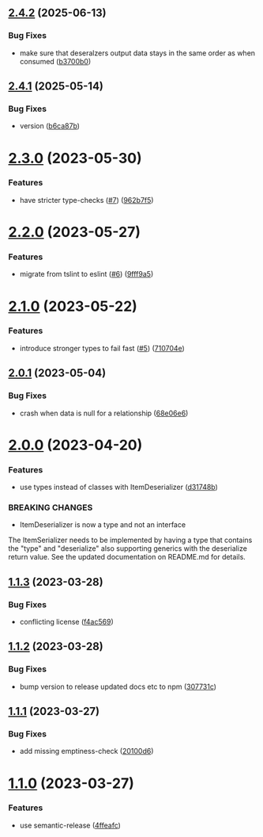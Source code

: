 ## [2.4.2](https://github.com/Strobotti/jsonapi-ts-deserializer/compare/v2.4.1...v2.4.2) (2025-06-13)


### Bug Fixes

* make sure that deseralzers output data stays in the same order as when consumed ([b3700b0](https://github.com/Strobotti/jsonapi-ts-deserializer/commit/b3700b0f7489f0d5a37b9f2966176930f9b06985))

## [2.4.1](https://github.com/Strobotti/jsonapi-ts-deserializer/compare/v2.4.0...v2.4.1) (2025-05-14)


### Bug Fixes

* version ([b6ca87b](https://github.com/Strobotti/jsonapi-ts-deserializer/commit/b6ca87b04856e8c51298441b46fa59ebf2ad6a9e))

# [2.3.0](https://github.com/Strobotti/jsonapi-ts-deserializer/compare/v2.2.0...v2.3.0) (2023-05-30)


### Features

* have stricter type-checks ([#7](https://github.com/Strobotti/jsonapi-ts-deserializer/issues/7)) ([962b7f5](https://github.com/Strobotti/jsonapi-ts-deserializer/commit/962b7f54c3deec574ef58658a1412c6f0d86b6c2))

# [2.2.0](https://github.com/Strobotti/jsonapi-ts-deserializer/compare/v2.1.0...v2.2.0) (2023-05-27)


### Features

* migrate from tslint to eslint ([#6](https://github.com/Strobotti/jsonapi-ts-deserializer/issues/6)) ([9fff9a5](https://github.com/Strobotti/jsonapi-ts-deserializer/commit/9fff9a545f2b6c5702303ca687ef84438754db91))

# [2.1.0](https://github.com/Strobotti/jsonapi-ts-deserializer/compare/v2.0.1...v2.1.0) (2023-05-22)


### Features

* introduce stronger types to fail fast ([#5](https://github.com/Strobotti/jsonapi-ts-deserializer/issues/5)) ([710704e](https://github.com/Strobotti/jsonapi-ts-deserializer/commit/710704e30378ac84eef8da5db6d707d4f6aef68c))

## [2.0.1](https://github.com/Strobotti/jsonapi-ts-deserializer/compare/v2.0.0...v2.0.1) (2023-05-04)


### Bug Fixes

* crash when data is null for a relationship ([68e06e6](https://github.com/Strobotti/jsonapi-ts-deserializer/commit/68e06e636d6a63c1c40fa8b075cd2e4525005848))

# [2.0.0](https://github.com/Strobotti/jsonapi-ts-deserializer/compare/v1.1.3...v2.0.0) (2023-04-20)


### Features

* use types instead of classes with ItemDeserializer ([d31748b](https://github.com/Strobotti/jsonapi-ts-deserializer/commit/d31748b354eaadd87f1dffe75791643b97205a70))


### BREAKING CHANGES

* ItemDeserializer is now a type and not an interface

The ItemSerializer needs to be implemented by having a type that contains the "type" and "deserialize" also supporting generics with the deserialize return value. See the updated documentation on README.md for details.

## [1.1.3](https://github.com/Strobotti/jsonapi-ts-deserializer/compare/v1.1.2...v1.1.3) (2023-03-28)


### Bug Fixes

* conflicting license ([f4ac569](https://github.com/Strobotti/jsonapi-ts-deserializer/commit/f4ac569f9410a8c000c6ffde366f54265b99f383))

## [1.1.2](https://github.com/Strobotti/jsonapi-ts-deserializer/compare/v1.1.1...v1.1.2) (2023-03-28)


### Bug Fixes

* bump version to release updated docs etc to npm ([307731c](https://github.com/Strobotti/jsonapi-ts-deserializer/commit/307731c31ab96ec4d9a6564cebbd76529e23c38c))

## [1.1.1](https://github.com/Strobotti/jsonapi-ts-deserializer/compare/v1.1.0...v1.1.1) (2023-03-27)


### Bug Fixes

* add missing emptiness-check ([20100d6](https://github.com/Strobotti/jsonapi-ts-deserializer/commit/20100d669670c7e058095867f7102d5b5c9148f4))

# [1.1.0](https://github.com/Strobotti/jsonapi-ts-deserializer/compare/v1.0.1...v1.1.0) (2023-03-27)


### Features

* use semantic-release ([4ffeafc](https://github.com/Strobotti/jsonapi-ts-deserializer/commit/4ffeafc1a785eb286f9518f1703a81d909cf2113))
